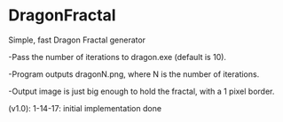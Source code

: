 # DragonFractal
Simple, fast Dragon Fractal generator

-Pass the number of iterations to dragon.exe (default is 10).

-Program outputs dragonN.png, where N is the number of iterations.

-Output image is just big enough to hold the fractal, with a 1 pixel border.

(v1.0): 1-14-17: initial implementation done
